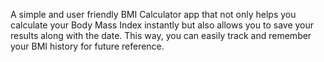 A simple and user friendly BMI Calculator app that not only helps you calculate your Body Mass Index instantly but also allows you to save your results along with the date. This way, you can easily track and remember your BMI history for future reference.
